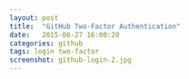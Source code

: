 ```yaml
---
layout: post
title:  "GitHub Two-Factor Authentication"
date:   2015-06-27 16:00:20
categories: github
tags: login two-factor
screenshot: github-login-2.jpg
---
```

